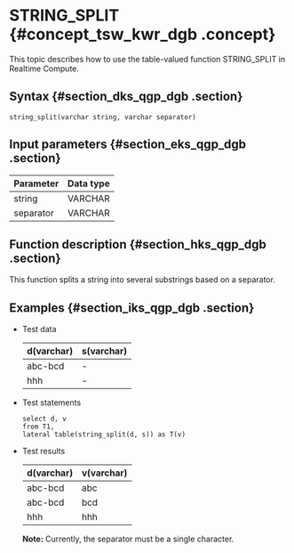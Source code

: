 # STRING\_SPLIT {#concept_tsw_kwr_dgb .concept}

This topic describes how to use the table-valued function STRING\_SPLIT in Realtime Compute.

## Syntax {#section_dks_qgp_dgb .section}

```language-sql
string_split(varchar string, varchar separator)
```

## Input parameters {#section_eks_qgp_dgb .section}

|Parameter|Data type|
|---------|---------|
|string|VARCHAR|
|separator|VARCHAR|

## Function description {#section_hks_qgp_dgb .section}

This function splits a string into several substrings based on a separator.

## Examples {#section_iks_qgp_dgb .section}

-   Test data

    |d\(varchar\)|s\(varchar\)|
    |------------|------------|
    |abc-bcd|-|
    |hhh|-|

-   Test statements

    ```language-sql
    select d, v 
    from T1, 
    lateral table(string_split(d, s)) as T(v)
    ```

-   Test results

    |d\(varchar\)|v\(varchar\)|
    |------------|------------|
    |abc-bcd|abc|
    |abc-bcd|bcd|
    |hhh|hhh|

    **Note:** Currently, the separator must be a single character.


